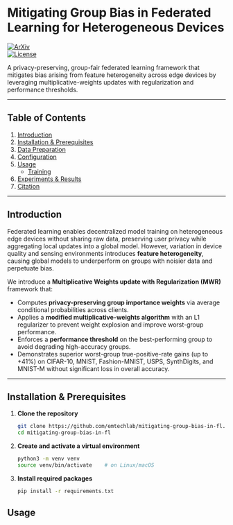 # Mitigating Group Bias in Federated Learning for Heterogeneous Devices

[![ArXiv](https://img.shields.io/badge/arXiv-2309.07085v2-blue.svg)](https://arxiv.org/abs/2309.07085v2)  
[![License](https://img.shields.io/badge/license-MIT-green.svg)](LICENSE)

A privacy-preserving, group-fair federated learning framework that mitigates bias arising from feature heterogeneity across edge devices by leveraging multiplicative-weights updates with regularization and performance thresholds.  

---

## Table of Contents

1. [Introduction](#introduction)  
2. [Installation & Prerequisites](#installation--prerequisites)  
3. [Data Preparation](#data-preparation)  
4. [Configuration](#configuration)  
5. [Usage](#usage)  
   - [Training](#training)   
6. [Experiments & Results](#experiments--results)  
7. [Citation](#citation)  

---

## Introduction

Federated learning enables decentralized model training on heterogeneous edge devices without sharing raw data, preserving user privacy while aggregating local updates into a global model. However, variation in device quality and sensing environments introduces **feature heterogeneity**, causing global models to underperform on groups with noisier data and perpetuate bias.  

We introduce a **Multiplicative Weights update with Regularization (MWR)** framework that:  
- Computes **privacy-preserving group importance weights** via average conditional probabilities across clients.  
- Applies a **modified multiplicative-weights algorithm** with an L1 regularizer to prevent weight explosion and improve worst-group performance.  
- Enforces a **performance threshold** on the best-performing group to avoid degrading high-accuracy groups.  
- Demonstrates superior worst-group true-positive-rate gains (up to +41%) on CIFAR-10, MNIST, Fashion-MNIST, USPS, SynthDigits, and MNIST-M without significant loss in overall accuracy.  

---

## Installation & Prerequisites

1. **Clone the repository**  
   ```bash
   git clone https://github.com/emtechlab/mitigating-group-bias-in-fl.git
   cd mitigating-group-bias-in-fl

2. **Create and activate a virtual environment**  
   ```bash
   python3 -m venv venv
   source venv/bin/activate    # on Linux/macOS

3. **Install required packages**
   ```bash
   pip install -r requirements.txt

## Usage